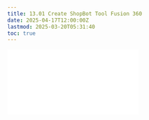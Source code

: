```yaml
---
title: 13.01 Create ShopBot Tool Fusion 360
date: 2025-04-17T12:00:00Z
lastmod: 2025-03-20T05:31:40
toc: true
---
```


![Link to included file content](../../../../digital-fabrication/cnc/create-shopbot-tool-fusion-360.md)
